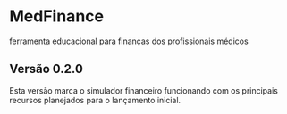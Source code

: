 # MedFinance
ferramenta educacional para finanças dos profissionais médicos

## Versão 0.2.0

Esta versão marca o simulador financeiro funcionando com os principais
recursos planejados para o lançamento inicial.
